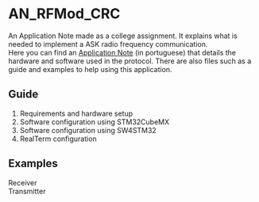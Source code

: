 # AN_RFMod_CRC
An Application Note made as a college assignment. It explains what is needed to implement a  ASK radio frequency communication.\
Here you can find an [Application Note](link) (in portuguese) that details the hardware and software used in the protocol. There are also files such as a guide and examples to help using this application.

## Guide
1. Requirements and hardware setup
2. Software configuration using STM32CubeMX
3. Software configuration using SW4STM32
4. RealTerm configuration

## Examples
Receiver\
Transmitter
